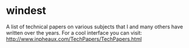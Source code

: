 # windest
A list of technical papers on various subjects that I and many others have written over the years.
For a cool interface you can visit: http://www.inpheaux.com/TechPapers/TechPapers.html
